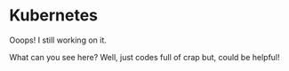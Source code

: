 # Kubernetes
Ooops! I still working on it.

What can you see here?
Well, just codes full of crap but, could be helpful!


